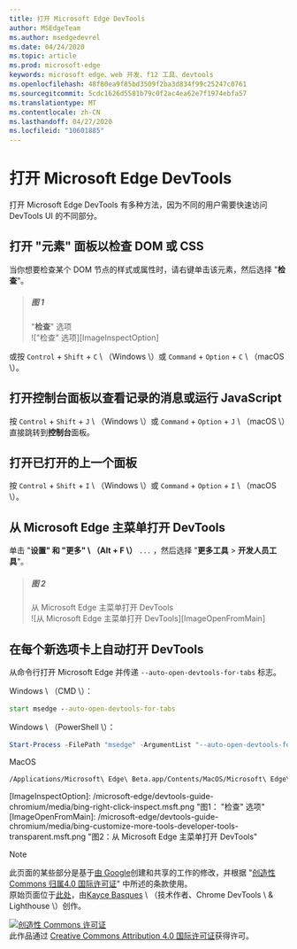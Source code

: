 ```yaml
---
title: 打开 Microsoft Edge DevTools
author: MSEdgeTeam
ms.author: msedgedevrel
ms.date: 04/24/2020
ms.topic: article
ms.prod: microsoft-edge
keywords: microsoft edge、web 开发、f12 工具、devtools
ms.openlocfilehash: 48f80ea9f85bd3509f2ba3d834f99c25247c0761
ms.sourcegitcommit: 5cdc1626d5581b79c0f2ac4ea62e7f1974ebfa57
ms.translationtype: MT
ms.contentlocale: zh-CN
ms.lasthandoff: 04/27/2020
ms.locfileid: "10601885"
---
```

<!-- Copyright Kayce Basques 

   Licensed under the Apache License, Version 2.0 (the "License");
   you may not use this file except in compliance with the License.
   You may obtain a copy of the License at

       https://www.apache.org/licenses/LICENSE-2.0

   Unless required by applicable law or agreed to in writing, software
   distributed under the License is distributed on an "AS IS" BASIS,
   WITHOUT WARRANTIES OR CONDITIONS OF ANY KIND, either express or implied.
   See the License for the specific language governing permissions and
   limitations under the License. -->





# 打开 Microsoft Edge DevTools   



打开 Microsoft Edge DevTools 有多种方法，因为不同的用户需要快速访问 DevTools UI 的不同部分。  

## 打开 "元素" 面板以检查 DOM 或 CSS   

当你想要检查某个 DOM 节点的样式或属性时，请右键单击该元素，然后选择 "**检查**"。  

> ##### 图 1  
> "**检查**" 选项  
> !["检查" 选项][ImageInspectOption]  

或按 `Control` + `Shift` + `C` \ （Windows \）或 `Command` + `Option` + `C` \ （macOS \）。  

<!--See [Get Started With Viewing And Changing CSS][GetStartedCSS].  -->  

## 打开控制台面板以查看记录的消息或运行 JavaScript   

按 `Control` + `Shift` + `J` \ （Windows \）或 `Command` + `Option` + `J` \ （macOS \）直接跳转到**控制台**面板。  

<!--See [Get Started With The Console][ConsoleGetStarted].  -->

## 打开已打开的上一个面板   

按 `Control` + `Shift` + `I` \ （Windows \）或 `Command` + `Option` + `I` \ （macOS \）。  

## 从 Microsoft Edge 主菜单打开 DevTools  

单击 "**设置" 和 "更多" \ （Alt + F \）** `...` ，然后选择 "**更多工具**  >  **开发人员工具**"。  

> ##### 图 2  
> 从 Microsoft Edge 主菜单打开 DevTools  
> ![从 Microsoft Edge 主菜单打开 DevTools][ImageOpenFromMain]  

## 在每个新选项卡上自动打开 DevTools   

从命令行打开 Microsoft Edge 并传递 `--auto-open-devtools-for-tabs` 标志。  

Windows \ （CMD \）：  

```cmd
start msedge --auto-open-devtools-for-tabs
```  

Windows \ （PowerShell \）：  

```powershell
Start-Process -FilePath "msedge" -ArgumentList "--auto-open-devtools-for-tabs"
```  

MacOS  

```bash
/Applications/Microsoft\ Edge\ Beta.app/Contents/MacOS/Microsoft\ Edge\ Beta --auto-open-devtools-for-tabs
```  

 



<!-- image links -->  

[ImagesMainIcon]: /microsoft-edge/devtools-guide-chromium/media/main-menu-icon.msft.png  

[ImageInspectOption]: /microsoft-edge/devtools-guide-chromium/media/bing-right-click-inspect.msft.png "图1： "检查" 选项"  
[ImageOpenFromMain]: /microsoft-edge/devtools-guide-chromium/media/bing-customize-more-tools-developer-tools-transparent.msft.png "图2：从 Microsoft Edge 主菜单打开 DevTools"  

<!-- links -->  

<!--[ConsoleGetStarted]: /microsoft-edge/devtools-guide-chromium/console/get-started ""  -->  
<!--[GetStartedCSS]: /microsoft-edge/devtools-guide-chromium/css "CSS"  -->

> [!NOTE]
> 此页面的某些部分是基于[由 Google][GoogleSitePolicies]创建和共享的工作的修改，并根据 "[创造性 Commons 归属4.0 国际许可证][CCA4IL]" 中所述的条款使用。  
> 原始页面位于[此处](https://developers.google.com/web/tools/chrome-devtools/open)，由[Kayce Basques][KayceBasques] \ （技术作者、Chrome DevTools \ & Lighthouse \）创作。  

[![创造性 Commons 许可证][CCby4Image]][CCA4IL]  
此作品通过 [Creative Commons Attribution 4.0 国际许可证][CCA4IL]获得许可。  

[CCA4IL]: https://creativecommons.org/licenses/by/4.0  
[CCby4Image]: https://i.creativecommons.org/l/by/4.0/88x31.png  
[GoogleSitePolicies]: https://developers.google.com/terms/site-policies  
[KayceBasques]: https://developers.google.com/web/resources/contributors/kaycebasques  
